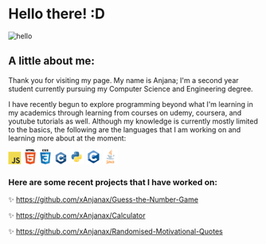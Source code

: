 # Hello there! :D 

<img src="https://media.tenor.com/_JMsG3-7YXUAAAAM/excited-happy.gif" alt = "hello"> 

## A little about me: 
Thank you for visiting my page. 
My name is Anjana; I'm a second year student currently pursuing my Computer Science and Engineering degree. 

I have recently begun to explore programming beyond what I'm learning in my academics through learning from courses on udemy, coursera, and youtube tutorials as well. Although my knowledge is currently mostly limited to the basics, the following are the languages that I am working on and learning more about at the moment: 

<code><img height="25" src="https://raw.githubusercontent.com/github/explore/80688e429a7d4ef2fca1e82350fe8e3517d3494d/topics/javascript/javascript.png"></code> 
<code><img height="30" src="https://raw.githubusercontent.com/github/explore/80688e429a7d4ef2fca1e82350fe8e3517d3494d/topics/html/html.png"></code><code><img height="30" src="https://raw.githubusercontent.com/github/explore/80688e429a7d4ef2fca1e82350fe8e3517d3494d/topics/css/css.png"></code> 
<code><img height="25" src="https://raw.githubusercontent.com/github/explore/80688e429a7d4ef2fca1e82350fe8e3517d3494d/topics/cpp/cpp.png"></code> 
<code><img height="30" src="https://raw.githubusercontent.com/github/explore/80688e429a7d4ef2fca1e82350fe8e3517d3494d/topics/python/python.png"></code>
<code><img height="30" src="https://raw.githubusercontent.com/github/explore/80688e429a7d4ef2fca1e82350fe8e3517d3494d/topics/c/c.png"></code> 
<code><img height="30" src="https://raw.githubusercontent.com/github/explore/80688e429a7d4ef2fca1e82350fe8e3517d3494d/topics/java/java.png"></code>
<!-- <img height = "18" alt="html5" src="https://img.shields.io/badge/-HTML5-E34F26?style=flat-square&logo=html5&logoColor=white"/>  -->

### Here are some recent projects that I have worked on: 

✨ https://github.com/xAnjanax/Guess-the-Number-Game 

✨ https://github.com/xAnjanax/Calculator 

✨ https://github.com/xAnjanax/Randomised-Motivational-Quotes 

